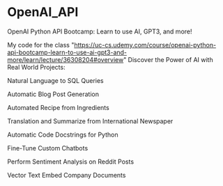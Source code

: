 # OpenAI_API
 OpenAI Python API Bootcamp: Learn to use AI, GPT3, and more!

My code for the class "https://uc-cs.udemy.com/course/openai-python-api-bootcamp-learn-to-use-ai-gpt3-and-more/learn/lecture/36308204#overview"
Discover the Power of AI with Real World Projects:

Natural Language to SQL Queries

Automatic Blog Post Generation

Automated Recipe from Ingredients

Translation and Summarize from International Newspaper

Automatic Code Docstrings for Python

Fine-Tune Custom Chatbots

Perform Sentiment Analysis on Reddit Posts

Vector Text Embed Company Documents
